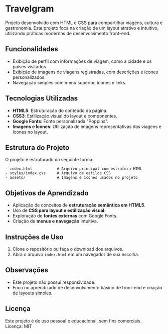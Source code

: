 
# Travelgram

Projeto desenvolvido com HTML e CSS para compartilhar viagens, cultura e gastronomia. Este projeto foca na criação de um layout atrativo e intuitivo, utilizando práticas modernas de desenvolvimento front-end.

## Funcionalidades

- Exibição de perfil com informações de viagem, como a cidade e os países visitados.
- Exibição de imagens de viagens registradas, com descrições e ícones personalizados.
- Navegação simples com menu superior, ícones e links.

## Tecnologias Utilizadas

- **HTML5**: Estruturação do conteúdo da página.
- **CSS3**: Estilização visual do layout e componentes.
- **Google Fonts**: Fonte personalizada "Poppins".
- **Imagens e Ícones**: Utilização de imagens representativas das viagens e ícones no layout.

## Estrutura do Projeto

O projeto é estruturado da seguinte forma:

```
- index.html           # Arquivo principal com estrutura HTML
- styles/index.css     # Arquivo de estilos CSS
- assets/              # Imagens e ícones usados no projeto
```

## Objetivos de Aprendizado

- Aplicação de conceitos de **estruturação semântica em HTML5**.
- Uso de **CSS para layout e estilização visual**.
- Exploração de **fontes externas** com Google Fonts.
- Criação de **menus e navegação** intuitiva.

## Instruções de Uso

1. Clone o repositório ou faça o download dos arquivos.
2. Abra o arquivo `index.html` em um navegador de sua escolha.

## Observações

- Este projeto não possui responsividade. 
- Foco no aprendizado de desenvolvimento básico de front-end e criação de layouts simples.

## Licença

Este projeto é de uso pessoal e educacional, sem fins comerciais.  
Licença: MIT
